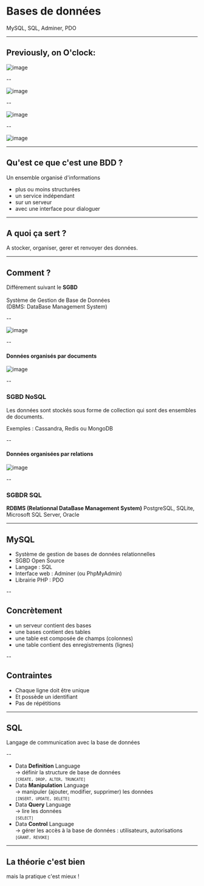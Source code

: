 # Bases de données

MySQL, SQL, Adminer, PDO


---

## Previously, on O'clock:

![image](/slides/S04E05-slides-db/img/saison1.png)

--

![image](/slides/S04E05-slides-db/img/saison2.png)

--

![image](/slides/S04E05-slides-db/img/saison3.png)

--

![image](/slides/S04E05-slides-db/img/saison4.png)


---


## Qu'est ce que c'est une BDD ?


<p class="fragment">Un ensemble organisé d'informations</p>
<ul class="fragment">
    <li>plus ou moins structurées</li>
	<li>un service indépendant</li>
	<li>sur un serveur</li>
	<li>avec une interface pour dialoguer</li>
</ul>

---

## A quoi ça sert ?


<p class="fragment">A stocker, organiser, gerer et renvoyer des données.</p>

---

## Comment ?

<p class="fragment">Différement suivant le <strong>SGBD</strong><br /><br />
Système de Gestion de Base de Données<br />
(DBMS: DataBase Management System)</p>

--

![image](/slides/S04E05-slides-db/img/sql-vs-nosql.png)

--

#### Données organisés par documents

![image](/slides/S04E05-slides-db/img/article-nosql.png)

--

### SGBD NoSQL 

<p>Les données sont stockés sous forme de collection qui sont des ensembles de documents.</p>
Exemples : Cassandra, Redis ou MongoDB

--

#### Données organisées par relations

![image](/slides/S04E05-slides-db/img/article-sql.png)

--

### SGBDR SQL 

<strong>RDBMS (Relationnal DataBase Management System)</strong>
PostgreSQL, SQLite, Microsoft SQL Server, Oracle


---

## MySQL

<ul>
	<li>Système de gestion de bases de données relationnelles</li>
	<li>SGBD Open Source</li>
	<li>Langage : SQL</li>
	<li>Interface web : Adminer (ou PhpMyAdmin)</li>
	<li>Librairie PHP : PDO</li>
</ul>

--

## Concrètement

<ul>
    <li>un serveur contient des bases</li>
    <li>une bases contient des tables</li>
    <li>une table est composée de champs (colonnes)<br /></li>
    <li>une table contient des enregistrements (lignes)</li>
</ul>

--

## Contraintes

<ul class="fragment">
    <li>Chaque ligne doit être unique</li>
    <li>Et possède un identifiant</li>
    <li>Pas de répétitions</li>
</ul>


---

## SQL

<p>Langage de communication avec la base de données</p>

--

<ul>
<li>
	Data <strong>Definition</strong> Language <br>
	-> définir la structure de base de données<br>
	<small><code>[CREATE, DROP, ALTER, TRUNCATE]</code></small>
</li>
<li class="fragment left">
	Data <strong>Manipulation</strong> Language<br>
    -> manipuler (ajouter, modifier, supprimer) les données<br>	
	<small><code>[INSERT, UPDATE, DELETE]</code></small>
</li>
<li class="fragment left">
	Data <strong>Query</strong> Language<br>
	-> lire les données<br>
	<small><code>[SELECT]</code></small>
</li>
<li class="fragment left">
	Data <strong>Control</strong> Language <br>
	-> gérer les accès à la base de données : utilisateurs, autorisations<br>
	<small><code>[GRANT, REVOKE]</code></small>
</li>
</ul>

---

## La théorie c'est bien

<p class="fragment">mais la pratique c'est mieux !</p>
